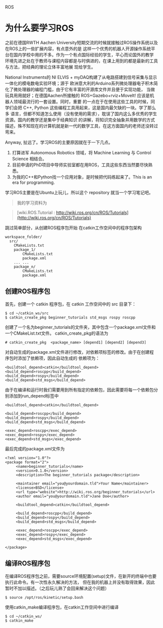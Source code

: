 ROS

# 为什么要学习ROS

之前在德国RWTH Aachen University短期交流的时候就接触过ROS操作系统以及在ROS上的一些扩展内容，有点意外的是
这样一个优秀的机器人开源操作系统平台在国内学校中用的不多。作为一个有点国际经验的学生，平心而论国外的教学
环境先进之处在于教师与课程内容都是与时俱进的，在课上用到的都是最新的工具与方法，把经典的理论立体丰富地展
现给学生。

National Instruments的 NI ELVIS + myDAQ构建了从电路搭建到信号采集与显示一体化的模电数电实验环境；源于
欧洲意大利的Arduino系列微处理器电子积木简化了微处理器的编程门槛，由于它有丰富的开源库文件并且便于实现功能，
当做玩具用用就好；在德国Aachen所接触的 ROS+Gazebo+rviz+MoveIt! 应该是机器人领域最流行的一套设置。同时，重要
的一点在于在使用这些工具的时候，同学们会把 C++, Python 这些编程工具用起来，这是国内最欠缺的一块。学了那么多
语言，但都不知道怎么使用（没有使用的需求），耽误了国内这么多优秀的学生资源。国内的教学还是集中于经典知识
的讲解，将知识完全抽象并用数学的方式描述，殊不知现在的计算机就是新一代的数学工具，在这方面国内的老师还没转过弯来。

Anyway, 扯远了。学习ROS的主要原因就在于一下几点。

1. 打算进军 Autonomous Robotics 领域，将 Machine Learning 与 Control Science 相结合。
2. 目前申请的PhD项目中导师实验室都在用ROS，工具这些东西当然要尽快熟悉。
3. 为我的C++和Python找一个应用对象，是时候把代码练起来了。This is an era for programming.

学习ROS主要是在Ubuntu上玩儿，所以这个 repository 就当一个学习笔记吧。

>我的学习资料为

>[wiki.ROS.Tutorial : http://wiki.ros.org/cn/ROS/Tutorials](http://wiki.ros.org/cn/ROS/Tutorials)

跳过简单部分，从创建ROS程序包开始
在catkin工作空间中的程序包架构

	workspace_folder/
	  src/
	    CMakeLists.txt
	    package_1/
	        CMakeLists.txt
	        package.xml
	    ... ...
	    package_n/
	        CMakeLists.txt
	        package.xml

## 创建ROS程序包

首先，创建一个 catkin 程序包，在 catkin 工作空间中的 src 目录下：

	$ cd ~/catkin_ws/src
	$ catkin_create_pkg beginner_tutorials std_msgs rospy roscpp

创建了一个名为beginner_tutorials的文件夹，其中包含一个package.xml文件和一个CMakeList.txt文件。
catkin_create_pkg的语法为

	# catkin_create_pkg  <package_name> [depend1] [depend2] [depend3]
	
对自动生成的package.xml文件进行修改，对依赖项标签的修改。由于在创建程序包时添加了依赖项，因此自动生成的
依赖项为：

	<buildtool_depend>catkin</buildtool_depend>
	<build_depend>roscpp</build_depend>
	<build_depend>rospy</build_depend>
	<build_depend>std_msgs</build_depend>
	
由于在编译和运行时我们需要用到所有指定的依赖包，因此需要将每一个依赖包分别添加到run_depend标签中

	<buildtool_depend>catkin</buildtool_depend>
	
	<build_depend>roscpp</build_depend>
	<build_depend>rospy</build_depend>
	<build_depend>std_msgs</build_depend>
	
	<exec_depend>roscpp</exec_depend>
	<exec_depend>rospy</exec_depend>
	<exec_depend>std_msgs</exec_depend>

最后完成的package.xml文件为

	<?xml version="1.0"?>
	<package format="2">
	     <name>beginner_tutorials</name>
	     <version>0.1.0</version>
	     <description>The beginner_tutorials package</description>

	     <maintainer email="you@yourdomain.tld">Your Name</maintainer>
	     <license>BSD</license>
	     <url type="website">http://wiki.ros.org/beginner_tutorials</url>
	     <author email="you@yourdomain.tld">Jane Doe</author>
 
	     <buildtool_depend>catkin</buildtool_depend>

	     <build_depend>roscpp</build_depend>
	     <build_depend>rospy</build_depend>
	     <build_depend>std_msgs</build_depend>
 
	     <exec_depend>roscpp</exec_depend>
	     <exec_depend>rospy</exec_depend>
	     <exec_depend>std_msgs</exec_depend>

	</package>

## 编译ROS程序包

在编译ROS程序包之前，需要source环境配置(setup)文件，在新开的终端中也要执行此命令。有一次性永久解决的方法，
但在我的机器上并没有取得效果，因此暂时不加以描述。（之后玩儿熟了会回来解决这个问题）

	$ source /opt/ros/kinetic/setup.bash

使用catkin_make编译程序包，在catkin工作空间中进行编译

	$ cd ~/catkin_ws/
	$ catkin_make

	
	




